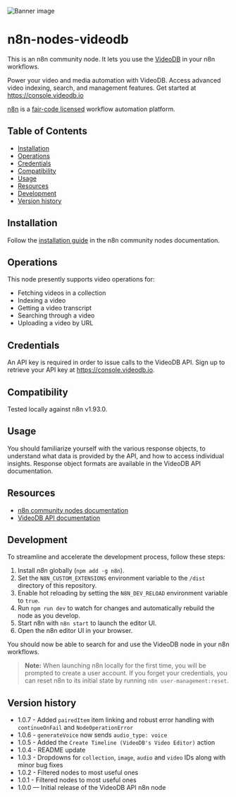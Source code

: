 ![Banner image](https://user-images.githubusercontent.com/10284570/173569848-c624317f-42b1-45a6-ab09-f0ea3c247648.png)

# n8n-nodes-videodb

This is an n8n community node. It lets you use the [VideoDB](https://videodb.com) in your n8n workflows.

Power your video and media automation with VideoDB. Access advanced video indexing, search, and management features. Get started at https://console.videodb.io

[n8n](https://n8n.io/) is a [fair-code licensed](https://docs.n8n.io/reference/license/) workflow automation platform.

## Table of Contents

- [Installation](#installation)
- [Operations](#operations)
- [Credentials](#credentials)
- [Compatibility](#compatibility)
- [Usage](#usage)
- [Resources](#resources)
- [Development](#development)
- [Version history](#version-history)

## Installation

Follow the [installation guide](https://docs.n8n.io/integrations/community-nodes/installation/) in the n8n community nodes documentation.

## Operations

This node presently supports video operations for:

- Fetching videos in a collection
- Indexing a video
- Getting a video transcript
- Searching through a video
- Uploading a video by URL

## Credentials

An API key is required in order to issue calls to the VideoDB API. Sign up to retrieve your API key at https://console.videodb.io.

## Compatibility

Tested locally against n8n v1.93.0.

## Usage

You should familiarize yourself with the various response objects, to understand what data is provided by the API, and how to access individual insights. Response object formats are available in the VideoDB API documentation.

## Resources

- [n8n community nodes documentation](https://docs.n8n.io/integrations/community-nodes/)
- [VideoDB API documentation](https://docs.videodb.io)

## Development

To streamline and accelerate the development process, follow these steps:

1. Install _n8n_ globally (`npm add -g n8n`).
2. Set the `N8N_CUSTOM_EXTENSIONS` environment variable to the `/dist` directory of this repository.
3. Enable hot reloading by setting the `N8N_DEV_RELOAD` environment variable to `true`.
4. Run `npm run dev` to watch for changes and automatically rebuild the node as you develop.
5. Start n8n with `n8n start` to launch the editor UI.
6. Open the n8n editor UI in your browser.

You should now be able to search for and use the VideoDB node in your n8n workflows.

> **Note:** When launching n8n locally for the first time, you will be prompted to create a user account. If you forget your credentials, you can reset n8n to its initial state by running `n8n user-management:reset`.

## Version history

- 1.0.7 - Added `pairedItem` item linking and robust error handling with `continueOnFail` and `NodeOperationError`
- 1.0.6 - `generateVoice` now sends `audio_type: voice`
- 1.0.5 - Added the `Create Timeline (VideoDB's Video Editor)` action
- 1.0.4 - README update
- 1.0.3 - Dropdowns for `collection`, `image`, `audio` and `video` IDs along with minor bug fixes
- 1.0.2 - Filtered nodes to most useful ones
- 1.0.1 - Filtered nodes to most useful ones
- 1.0.0 — Initial release of the VideoDB API n8n node
